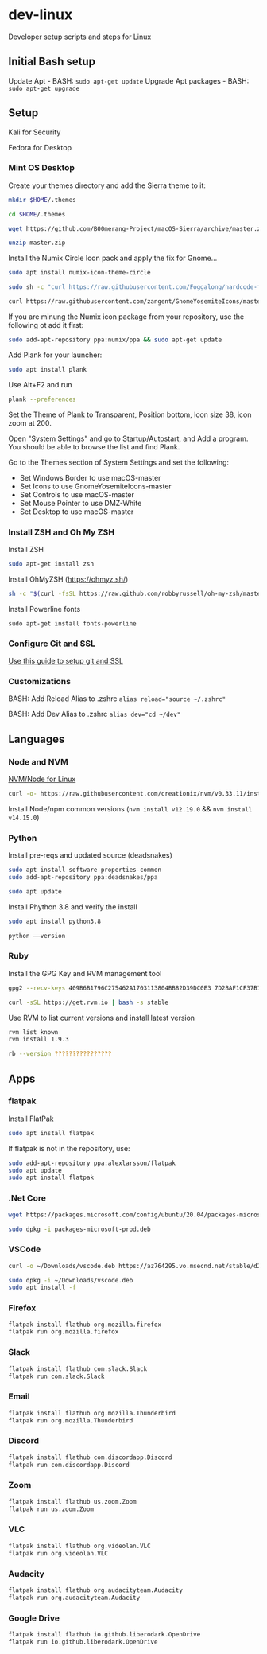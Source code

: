# dev-linux

Developer setup scripts and steps for Linux

## Initial Bash setup

Update Apt - BASH: ```sudo apt-get update```
Upgrade Apt packages - BASH: ```sudo apt-get upgrade```

## Setup

Kali for Security

Fedora for Desktop

### __Mint OS Desktop__

Create your themes directory and add the Sierra theme to it:
```bash
mkdir $HOME/.themes

cd $HOME/.themes

wget https://github.com/B00merang-Project/macOS-Sierra/archive/master.zip

unzip master.zip
```

Install the Numix Circle Icon pack and apply the fix for Gnome...

```bash
sudo apt install numix-icon-theme-circle

sudo sh -c "curl https://raw.githubusercontent.com/Foggalong/hardcode-fixer/master/fix.sh | bash"

curl https://raw.githubusercontent.com/zangent/GnomeYosemiteIcons/master/download_from_github.sh | sh
```

If you are minung the Numix icon package from your repository, use the following ot add it first:

```bash
sudo add-apt-repository ppa:numix/ppa && sudo apt-get update
```

Add Plank for your launcher:

```bash
sudo apt install plank
```

Use Alt+F2 and run 

```bash
plank --preferences
```

Set the Theme of Plank to Transparent, Position bottom, Icon size 38, icon zoom at 200.

Open "System Settings" and go to Startup/Autostart, and Add a program.  You should be able to browse the list and find Plank.

Go to the Themes section of System Settings and set the following:
- Set Windows Border to use macOS-master
- Set Icons to use GnomeYosemiteIcons-master
- Set Controls to use macOS-master
- Set Mouse Pointer to use DMZ-White
- Set Desktop to use macOS-master

### __Install ZSH and Oh My ZSH__

Install ZSH

```bash
sudo apt-get install zsh
```

Install OhMyZSH (https://ohmyz.sh/)

```bash
sh -c "$(curl -fsSL https://raw.github.com/robbyrussell/oh-my-zsh/master/tools/install.sh)"
```

Install Powerline fonts

```
sudo apt-get install fonts-powerline
```

### __Configure Git and SSL__

[Use this guide to setup git and SSL](ssl-git.md)

### __Customizations__

BASH: Add Reload Alias to .zshrc ```alias reload="source ~/.zshrc"```

BASH: Add Dev Alias to .zshrc ```alias dev="cd ~/dev"```

## Languages

### __Node and NVM__

[NVM/Node for Linux](https://github.com/creationix/nvm)

```bash
curl -o- https://raw.githubusercontent.com/creationix/nvm/v0.33.11/install.sh | bash
```

Install Node/npm common versions (```nvm install v12.19.0```  && ```nvm install v14.15.0```)

### __Python__

Install pre-reqs and updated source (deadsnakes)

```bash
sudo apt install software-properties-common
sudo add-apt-repository ppa:deadsnakes/ppa

sudo apt update
```

Install Phython 3.8 and verify the install

```bash
sudo apt install python3.8

python ––version
```

### __Ruby__

Install the GPG Key and RVM management tool

```bash
gpg2 --recv-keys 409B6B1796C275462A1703113804BB82D39DC0E3 7D2BAF1CF37B13E2069D6956105BD0E739499BDB

curl -sSL https://get.rvm.io | bash -s stable
```

Use RVM to list current versions and install latest version

```bash
rvm list known
rvm install 1.9.3 

rb --version ????????????????
```

## Apps

### __flatpak__

Install FlatPak

```bash
sudo apt install flatpak
```

If flatpak is not in the repository, use:

```bash
sudo add-apt-repository ppa:alexlarsson/flatpak
sudo apt update
sudo apt install flatpak
```


### __.Net Core__

```bash
wget https://packages.microsoft.com/config/ubuntu/20.04/packages-microsoft-prod.deb -O packages-microsoft-prod.deb

sudo dpkg -i packages-microsoft-prod.deb
```

### __VSCode__

```bash
curl -o ~/Downloads/vscode.deb https://az764295.vo.msecnd.net/stable/d2e414d9e4239a252d1ab117bd7067f125afd80a/code_1.50.1-1602600906_amd64.deb

sudo dpkg -i ~/Downloads/vscode.deb
sudo apt install -f
```

### __Firefox__

```bash
flatpak install flathub org.mozilla.firefox
flatpak run org.mozilla.firefox
```

### __Slack__

```bash
flatpak install flathub com.slack.Slack
flatpak run com.slack.Slack
```

### __Email__

```bash
flatpak install flathub org.mozilla.Thunderbird
flatpak run org.mozilla.Thunderbird
```

### __Discord__

```bash
flatpak install flathub com.discordapp.Discord
flatpak run com.discordapp.Discord
```

### __Zoom__

```bash
flatpak install flathub us.zoom.Zoom
flatpak run us.zoom.Zoom
```

### __VLC__

```bash
flatpak install flathub org.videolan.VLC
flatpak run org.videolan.VLC
```

### __Audacity__

```bash
flatpak install flathub org.audacityteam.Audacity
flatpak run org.audacityteam.Audacity
```

### __Google Drive__

```bash
flatpak install flathub io.github.liberodark.OpenDrive
flatpak run io.github.liberodark.OpenDrive
```

